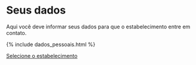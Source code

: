 # Seus dados

Aqui você deve informar seus dados para que o estabelecimento entre em contato.

{% include dados_pessoais.html %}

[Selecione o estabelecimento](estabelecimento/index.md)
